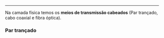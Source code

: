 
---

Na camada física temos os **meios de transmissão cabeados** (Par trançado, cabo coaxial e fibra óptica).

### **Par trançado**

